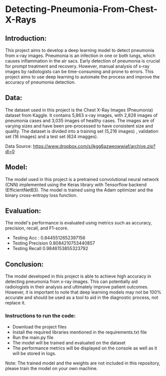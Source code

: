 # Detecting-Pneumonia-From-Chest-X-Rays

## Introduction:
This project aims to develop a deep learning model to detect pneumonia from x-ray images. Pneumonia is an infection in one or both lungs, which causes inflammation in the air sacs. Early detection of pneumonia is crucial for prompt treatment and recovery. However, manual analysis of x-ray images by radiologists can be time-consuming and prone to errors. This project aims to use deep learning to automate the process and improve the accuracy of pneumonia detection.

## Data:
The dataset used in this project is the Chest X-Ray Images (Pneumonia) dataset from Kaggle. It contains 5,863 x-ray images, with 2,828 images of pneumonia cases and 3,035 images of healthy cases. The images are of varying sizes and have been pre-processed to have consistent size and quality. The dataset is divided into a training set (5,216 images) , validation set (16 images) and a test set (624 imagges).

Data Source: https://www.dropbox.com/s/jkgg6azweowwiaf/archive.zip?dl=0

## Model:
The model used in this project is a pretrained convolutional neural network (CNN) implemented using the Keras library with Tensorflow backend (EfficientNetB3). The model is trained using the Adam optimizer and the binary cross-entropy loss function.

## Evaluation:
The model's performance is evaluated using metrics such as accuracy, precision, recall, and F1-score.
- Testing Acc :  0.8445512652397156
- Testing Precision  0.8084210753440857
- Testing Recall  0.9846153855323792

## Conclusion:
The model developed in this project is able to achieve high accuracy in detecting pneumonia from x-ray images. This can potentially aid radiologists in their analysis and ultimately improve patient outcomes. However, it is important to note that deep learning models may not be 100% accurate and should be used as a tool to aid in the diagnostic process, not replace it.

### Instructions to run the code:

- Download the project files
- Install the required libraries mentioned in the requirements.txt file
- Run the main.py file
- The model will be trained and evaluated on the dataset
- The performance metrics will be displayed on the console as well as it will be stored in logs.

Note: The trained model and the weights are not included in this repository, please train the model on your own machine.
